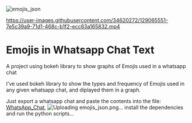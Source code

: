 ![emojis_json](https://user-images.githubusercontent.com/34620272/129067899-bbcae95d-62d8-420b-96db-2d8ad4a62c0b.png)


https://user-images.githubusercontent.com/34620272/129065551-7e5c39a9-71d1-468c-b1f2-ecc63a165832.mp4

# Emojis in Whatsapp Chat Text
A project using bokeh library to show graphs of Emojis used in a whatsapp chat

I've used bokeh library to show the types and frequency of Emojis used in any given whatsapp chat, and diplayed them in a graph.

Just export a whatsapp chat and paste the contents into the file: [WhatsApp_Chat](./WhatsApp_Chat.txt), ![Uploading emojis_json.png…]()
install the dependencies and run the python scripts...



